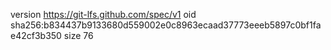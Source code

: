 version https://git-lfs.github.com/spec/v1
oid sha256:b834437b9133680d559002e0c8963ecaad37773eeeb5897c0bf1fae42cf3b350
size 76
